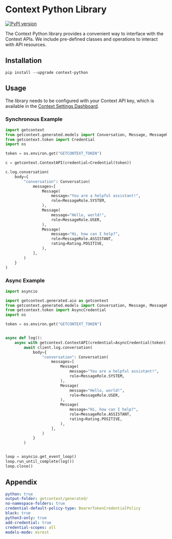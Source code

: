 # Context Python Library

[![PyPI version](https://badge.fury.io/py/context-python.svg)](https://badge.fury.io/py/context-python)

The Context Python library provides a convenient way to interface with the Context APIs. We include pre-defined classes and operations to interact with API resources.

## Installation

```
pip install --upgrade context-python
```

## Usage

The library needs to be configured with your Context API key, which is available in the [Context Settings Dashboard](https://go.getcontext.ai/settings).

### Synchronous Example

```python
import getcontext
from getcontext.generated.models import Conversation, Message, MessageRole, Rating
from getcontext.token import Credential
import os

token = os.environ.get("GETCONTEXT_TOKEN")

c = getcontext.ContextAPI(credential=Credential(token))

c.log.conversation(
    body={
        "conversation": Conversation(
            messages=[
                Message(
                    message="You are a helpful assistant!",
                    role=MessageRole.SYSTEM,
                ),
                Message(
                    message="Hello, world!",
                    role=MessageRole.USER,
                ),
                Message(
                    message="Hi, how can I help?",
                    role=MessageRole.ASSISTANT,
                    rating=Rating.POSITIVE,
                ),
            ],
        )
    }
)
```

### Async Example

```python
import asyncio

import getcontext.generated.aio as getcontext
from getcontext.generated.models import Conversation, Message, MessageRole, Rating
from getcontext.token import AsyncCredential
import os

token = os.environ.get("GETCONTEXT_TOKEN")


async def log():
    async with getcontext.ContextAPI(credential=AsyncCredential(token)) as client:
        await client.log.conversation(
            body={
                "conversation": Conversation(
                    messages=[
                        Message(
                            message="You are a helpful assistant!",
                            role=MessageRole.SYSTEM,
                        ),
                        Message(
                            message="Hello, world!",
                            role=MessageRole.USER,
                        ),
                        Message(
                            message="Hi, how can I help?",
                            role=MessageRole.ASSISTANT,
                            rating=Rating.POSITIVE,
                        ),
                    ],
                )
            }
        )


loop = asyncio.get_event_loop()
loop.run_until_complete(log())
loop.close()
```

## Appendix

```yaml
python: true
output-folder: getcontext/generated/
no-namespace-folders: true
credential-default-policy-type: BearerTokenCredentialPolicy
black: true
python3-only: true
add-credential: true
credential-scopes: all
models-mode: msrest
```
